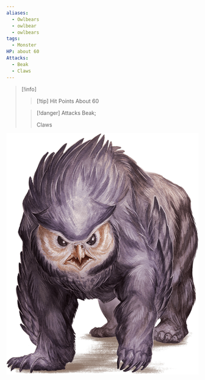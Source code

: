 ```yaml
---
aliases:
  - Owlbears
  - owlbear
  - owlbears
tags:
  - Monster
HP: about 60
Attacks:
  - Beak
  - Claws
---
```


> [!info] 
> >[!tip] Hit Points
> > About 60
> 
> >[!danger] Attacks
> >Beak;
> >
> >Claws

![](images/Pasted%20image%2020240527151741.png)